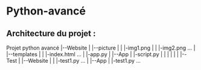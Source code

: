 # Python-avancé

## Architecture du projet : 

Projet python avancé
 |--Website
 |     |--picture
 |     |     |-img1.png
 |     |     |-img2.png ...
 |     |--templates 
 |     |     |-index.html ... 
 |     |-app.py
 |
 |--App 
 |     |-script.py
 |
 |
 |
 |
 |
 |
 |--Test
 |     |--Website
 |     |     |-test1.py ...
 |     |--App
 |           |-test1.py ...